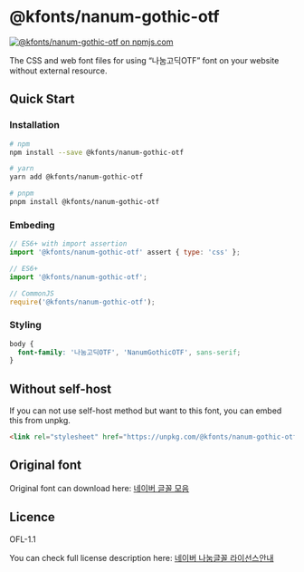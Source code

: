 # @kfonts/nanum-gothic-otf

[![@kfonts/nanum-gothic-otf on npmjs.com](https://img.shields.io/npm/v/%40kfonts%2Fnanum-gothic-otf)](https://www.npmjs.com/package/@kfonts/nanum-gothic-otf)

The CSS and web font files for using &OpenCurlyDoubleQuote;나눔고딕OTF&CloseCurlyDoubleQuote; font on your website without external resource.

## Quick Start

### Installation

```sh
# npm
npm install --save @kfonts/nanum-gothic-otf

# yarn
yarn add @kfonts/nanum-gothic-otf

# pnpm
pnpm install @kfonts/nanum-gothic-otf
```

### Embeding

```js
// ES6+ with import assertion
import '@kfonts/nanum-gothic-otf' assert { type: 'css' };

// ES6+
import '@kfonts/nanum-gothic-otf';

// CommonJS
require('@kfonts/nanum-gothic-otf');
```

### Styling

```css
body {
  font-family: '나눔고딕OTF', 'NanumGothicOTF', sans-serif;
}
```

## Without self-host

If you can not use self-host method but want to this font, you can embed this from unpkg.

```html
<link rel="stylesheet" href="https://unpkg.com/@kfonts/nanum-gothic-otf/index.css" />
```

## Original font

Original font can download here: [네이버 글꼴 모음](https://hangeul.naver.com/font)

## Licence

OFL-1.1

You can check full license description here: [네이버 나눔글꼴 라이선스안내](https://help.naver.com/service/30016/contents/18088?osType=PC&lang=ko)
